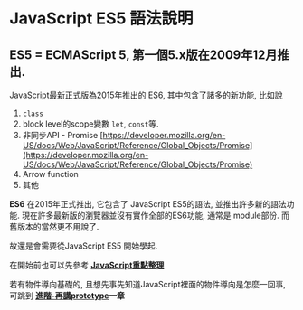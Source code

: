 # JavaScript ES5 語法說明

## ES5 = ECMAScript 5, 第一個5.x版在2009年12月推出.

JavaScript最新正式版為2015年推出的 ES6, 其中包含了諸多的新功能, 比如說
1. `class`
2. block level的scope變數 `let`, `const`等.
3. 非同步API - Promise [https://developer.mozilla.org/en-US/docs/Web/JavaScript/Reference/Global_Objects/Promise](https://developer.mozilla.org/en-US/docs/Web/JavaScript/Reference/Global_Objects/Promise)
4. Arrow function 
5. 其他

**ES6** 在2015年正式推出, 它包含了 JavaScript ES5的語法, 並推出許多新的語法功能. 現在許多最新版的瀏覽器並沒有實作全部的ES6功能, 通常是 module部份. 而舊版本的當然更不用說了.  

故還是會需要從JavaScript ES5 開始學起.

在開始前也可以先參考 **[JavaScript重點整理](difference.md)**

若有物件導向基礎的, 且想先事先知道JavaScript裡面的物件導向是怎麼一回事, 可跳到 **[進階-再講prototype](prototype.md)一章**


